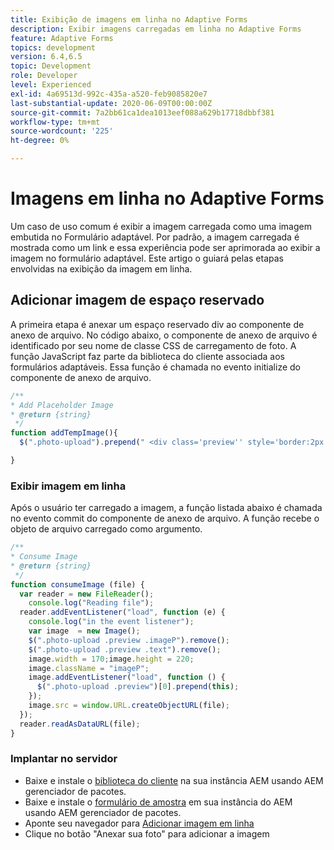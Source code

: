 ```yaml
---
title: Exibição de imagens em linha no Adaptive Forms
description: Exibir imagens carregadas em linha no Adaptive Forms
feature: Adaptive Forms
topics: development
version: 6.4,6.5
topic: Development
role: Developer
level: Experienced
exl-id: 4a69513d-992c-435a-a520-feb9085820e7
last-substantial-update: 2020-06-09T00:00:00Z
source-git-commit: 7a2bb61ca1dea1013eef088a629b17718dbbf381
workflow-type: tm+mt
source-wordcount: '225'
ht-degree: 0%

---
```


# Imagens em linha no Adaptive Forms

Um caso de uso comum é exibir a imagem carregada como uma imagem embutida no Formulário adaptável. Por padrão, a imagem carregada é mostrada como um link e essa experiência pode ser aprimorada ao exibir a imagem no formulário adaptável. Este artigo o guiará pelas etapas envolvidas na exibição da imagem em linha.

## Adicionar imagem de espaço reservado

A primeira etapa é anexar um espaço reservado div ao componente de anexo de arquivo. No código abaixo, o componente de anexo de arquivo é identificado por seu nome de classe CSS de carregamento de foto. A função JavaScript faz parte da biblioteca do cliente associada aos formulários adaptáveis. Essa função é chamada no evento initialize do componente de anexo de arquivo.

```javascript
/**
* Add Placeholder Image
* @return {string} 
 */
function addTempImage(){
  $(".photo-upload").prepend(" <div class='preview'' style='border:2px solid;height:225px;width:175px;text-align:center'><br><br><div class='text'>3.5mm * 4.5mm<br>2Mb max<br>Min 600dpi</div></div><br>");

}
```

### Exibir imagem em linha

Após o usuário ter carregado a imagem, a função listada abaixo é chamada no evento commit do componente de anexo de arquivo. A função recebe o objeto de arquivo carregado como argumento.

```javascript
/**
* Consume Image
* @return {string} 
 */
function consumeImage (file) {
  var reader = new FileReader();
    console.log("Reading file");
  reader.addEventListener("load", function (e) {
    console.log("in the event listener");
    var image  = new Image();
    $(".photo-upload .preview .imageP").remove();
    $(".photo-upload .preview .text").remove();
    image.width = 170;image.height = 220;
    image.className = "imageP";
    image.addEventListener("load", function () {
      $(".photo-upload .preview")[0].prepend(this);
    });
    image.src = window.URL.createObjectURL(file);
  });
  reader.readAsDataURL(file); 
}
```

### Implantar no servidor

* Baixe e instale o [biblioteca do cliente](assets/inline-image-client-library.zip) na sua instância AEM usando AEM gerenciador de pacotes.
* Baixe e instale o [formulário de amostra](assets/inline-image-af.zip) em sua instância do AEM usando AEM gerenciador de pacotes.
* Aponte seu navegador para [Adicionar imagem em linha](http://localhost:4502/content/dam/formsanddocuments/addinlineimage/jcr:content?wcmmode=disabled)
* Clique no botão &quot;Anexar sua foto&quot; para adicionar a imagem
